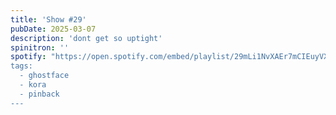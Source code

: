 ```yaml
---
title: 'Show #29'
pubDate: 2025-03-07
description: 'dont get so uptight'
spinitron: ''
spotify: "https://open.spotify.com/embed/playlist/29mLi1NvXAEr7mCIEuyVXw
tags:
  - ghostface
  - kora
  - pinback
---
```

